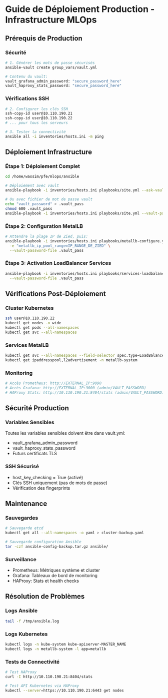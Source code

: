 # Guide de Déploiement Production - Infrastructure MLOps

## Prérequis de Production

### Sécurité
```bash
# 1. Générer les mots de passe sécurisés
ansible-vault create group_vars/vault.yml

# Contenu du vault:
vault_grafana_admin_password: "secure_password_here"
vault_haproxy_stats_password: "secure_password_here"
```

### Vérifications SSH
```bash
# 2. Configurer les clés SSH
ssh-copy-id user@10.110.190.21
ssh-copy-id user@10.110.190.22
# ... pour tous les serveurs

# 3. Tester la connectivité
ansible all -i inventories/hosts.ini -m ping
```

## Déploiement Infrastructure

### Étape 1: Déploiement Complet
```bash
cd /home/wassim/pfe/mlops/ansible

# Déploiement avec vault
ansible-playbook -i inventories/hosts.ini playbooks/site.yml --ask-vault-pass

# Ou avec fichier de mot de passe vault
echo "vault_password" > .vault_pass
chmod 600 .vault_pass
ansible-playbook -i inventories/hosts.ini playbooks/site.yml --vault-password-file .vault_pass
```

### Étape 2: Configuration MetalLB
```bash
# Attendre la plage IP de Zied, puis:
ansible-playbook -i inventories/hosts.ini playbooks/metallb-configure.yml \
  -e "metallb_ip_pool_range=IP_RANGE_DE_ZIED" \
  --vault-password-file .vault_pass
```

### Étape 3: Activation LoadBalancer Services
```bash
ansible-playbook -i inventories/hosts.ini playbooks/services-loadbalancer.yml \
  --vault-password-file .vault_pass
```

## Vérifications Post-Déploiement

### Cluster Kubernetes
```bash
ssh user@10.110.190.22
kubectl get nodes -o wide
kubectl get pods --all-namespaces
kubectl get svc --all-namespaces
```

### Services MetalLB
```bash
kubectl get svc --all-namespaces --field-selector spec.type=LoadBalancer
kubectl get ipaddresspool,l2advertisement -n metallb-system
```

### Monitoring
```bash
# Accès Prometheus: http://EXTERNAL_IP:9090
# Accès Grafana: http://EXTERNAL_IP:3000 (admin/VAULT_PASSWORD)
# HAProxy Stats: http://10.110.190.21:8404/stats (admin/VAULT_PASSWORD)
```

## Sécurité Production

### Variables Sensibles
Toutes les variables sensibles doivent être dans vault.yml:
- vault_grafana_admin_password
- vault_haproxy_stats_password
- Futurs certificats TLS

### SSH Sécurisé
- host_key_checking = True (activé)
- Clés SSH uniquement (pas de mots de passe)
- Vérification des fingerprints

## Maintenance

### Sauvegardes
```bash
# Sauvegarde etcd
kubectl get all --all-namespaces -o yaml > cluster-backup.yaml

# Sauvegarde configuration Ansible
tar -czf ansible-config-backup.tar.gz ansible/
```

### Surveillance
- Prometheus: Métriques système et cluster
- Grafana: Tableaux de bord de monitoring
- HAProxy: Stats et health checks

## Résolution de Problèmes

### Logs Ansible
```bash
tail -f /tmp/ansible.log
```

### Logs Kubernetes
```bash
kubectl logs -n kube-system kube-apiserver-MASTER_NAME
kubectl logs -n metallb-system -l app=metallb
```

### Tests de Connectivité
```bash
# Test HAProxy
curl -I http://10.110.190.21:8404/stats

# Test API Kubernetes via HAProxy
kubectl --server=https://10.110.190.21:6443 get nodes
```